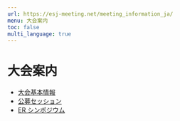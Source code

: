 ```yaml
---
url: https://esj-meeting.net/meeting_information_ja/
menu: 大会案内
toc: false
multi_language: true
---
```


# 大会案内

* [大会基本情報](basic_information_ja)
* [公募セッション](esj_opensession)
* [ER シンポジウム](er_symposium_ja)
